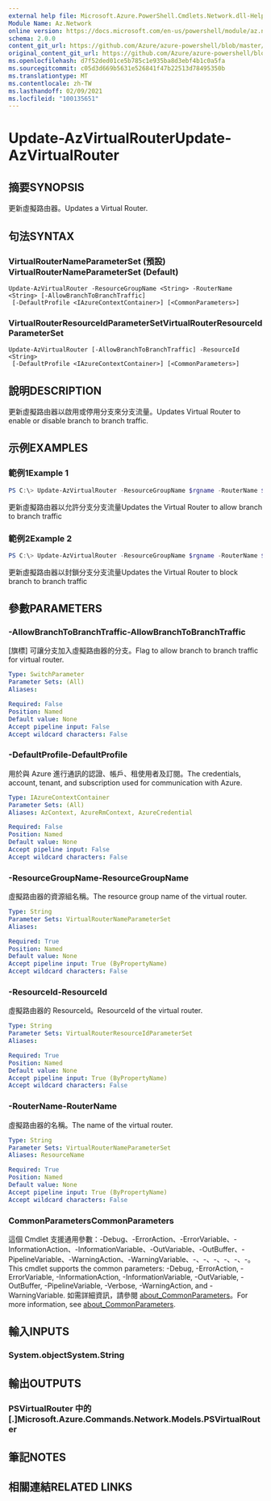 ```yaml
---
external help file: Microsoft.Azure.PowerShell.Cmdlets.Network.dll-Help.xml
Module Name: Az.Network
online version: https://docs.microsoft.com/en-us/powershell/module/az.network/update-azvirtualrouter
schema: 2.0.0
content_git_url: https://github.com/Azure/azure-powershell/blob/master/src/Network/Network/help/Update-AzVirtualRouter.md
original_content_git_url: https://github.com/Azure/azure-powershell/blob/master/src/Network/Network/help/Update-AzVirtualRouter.md
ms.openlocfilehash: d7f52ded01ce5b785c1e935ba8d3ebf4b1c0a5fa
ms.sourcegitcommit: c05d3d669b5631e526841f47b22513d78495350b
ms.translationtype: MT
ms.contentlocale: zh-TW
ms.lasthandoff: 02/09/2021
ms.locfileid: "100135651"
---
```

# <span data-ttu-id="fb6e3-101">Update-AzVirtualRouter</span><span class="sxs-lookup"><span data-stu-id="fb6e3-101">Update-AzVirtualRouter</span></span>

## <span data-ttu-id="fb6e3-102">摘要</span><span class="sxs-lookup"><span data-stu-id="fb6e3-102">SYNOPSIS</span></span>
<span data-ttu-id="fb6e3-103">更新虛擬路由器。</span><span class="sxs-lookup"><span data-stu-id="fb6e3-103">Updates a Virtual Router.</span></span> 

## <span data-ttu-id="fb6e3-104">句法</span><span class="sxs-lookup"><span data-stu-id="fb6e3-104">SYNTAX</span></span>

### <span data-ttu-id="fb6e3-105">VirtualRouterNameParameterSet (預設) </span><span class="sxs-lookup"><span data-stu-id="fb6e3-105">VirtualRouterNameParameterSet (Default)</span></span>
```
Update-AzVirtualRouter -ResourceGroupName <String> -RouterName <String> [-AllowBranchToBranchTraffic]
 [-DefaultProfile <IAzureContextContainer>] [<CommonParameters>]
```

### <span data-ttu-id="fb6e3-106">VirtualRouterResourceIdParameterSet</span><span class="sxs-lookup"><span data-stu-id="fb6e3-106">VirtualRouterResourceIdParameterSet</span></span>
```
Update-AzVirtualRouter [-AllowBranchToBranchTraffic] -ResourceId <String>
 [-DefaultProfile <IAzureContextContainer>] [<CommonParameters>]
```

## <span data-ttu-id="fb6e3-107">說明</span><span class="sxs-lookup"><span data-stu-id="fb6e3-107">DESCRIPTION</span></span>
<span data-ttu-id="fb6e3-108">更新虛擬路由器以啟用或停用分支來分支流量。</span><span class="sxs-lookup"><span data-stu-id="fb6e3-108">Updates Virtual Router to enable or disable branch to branch traffic.</span></span>

## <span data-ttu-id="fb6e3-109">示例</span><span class="sxs-lookup"><span data-stu-id="fb6e3-109">EXAMPLES</span></span>

### <span data-ttu-id="fb6e3-110">範例1</span><span class="sxs-lookup"><span data-stu-id="fb6e3-110">Example 1</span></span>
```powershell
PS C:\> Update-AzVirtualRouter -ResourceGroupName $rgname -RouterName $virtualRouterName -AllowBranchToBranchTraffic
```

<span data-ttu-id="fb6e3-111">更新虛擬路由器以允許分支分支流量</span><span class="sxs-lookup"><span data-stu-id="fb6e3-111">Updates the Virtual Router to allow branch to branch traffic</span></span>

### <span data-ttu-id="fb6e3-112">範例2</span><span class="sxs-lookup"><span data-stu-id="fb6e3-112">Example 2</span></span>
```powershell
PS C:\> Update-AzVirtualRouter -ResourceGroupName $rgname -RouterName $virtualRouterName
```

<span data-ttu-id="fb6e3-113">更新虛擬路由器以封鎖分支分支流量</span><span class="sxs-lookup"><span data-stu-id="fb6e3-113">Updates the Virtual Router to block branch to branch traffic</span></span>

## <span data-ttu-id="fb6e3-114">參數</span><span class="sxs-lookup"><span data-stu-id="fb6e3-114">PARAMETERS</span></span>

### <span data-ttu-id="fb6e3-115">-AllowBranchToBranchTraffic</span><span class="sxs-lookup"><span data-stu-id="fb6e3-115">-AllowBranchToBranchTraffic</span></span>
<span data-ttu-id="fb6e3-116">[旗標] 可讓分支加入虛擬路由器的分支。</span><span class="sxs-lookup"><span data-stu-id="fb6e3-116">Flag to allow branch to branch traffic for virtual router.</span></span>

```yaml
Type: SwitchParameter
Parameter Sets: (All)
Aliases:

Required: False
Position: Named
Default value: None
Accept pipeline input: False
Accept wildcard characters: False
```

### <span data-ttu-id="fb6e3-117">-DefaultProfile</span><span class="sxs-lookup"><span data-stu-id="fb6e3-117">-DefaultProfile</span></span>
<span data-ttu-id="fb6e3-118">用於與 Azure 進行通訊的認證、帳戶、租使用者及訂閱。</span><span class="sxs-lookup"><span data-stu-id="fb6e3-118">The credentials, account, tenant, and subscription used for communication with Azure.</span></span>

```yaml
Type: IAzureContextContainer
Parameter Sets: (All)
Aliases: AzContext, AzureRmContext, AzureCredential

Required: False
Position: Named
Default value: None
Accept pipeline input: False
Accept wildcard characters: False
```

### <span data-ttu-id="fb6e3-119">-ResourceGroupName</span><span class="sxs-lookup"><span data-stu-id="fb6e3-119">-ResourceGroupName</span></span>
<span data-ttu-id="fb6e3-120">虛擬路由器的資源組名稱。</span><span class="sxs-lookup"><span data-stu-id="fb6e3-120">The resource group name of the virtual router.</span></span>

```yaml
Type: String
Parameter Sets: VirtualRouterNameParameterSet
Aliases:

Required: True
Position: Named
Default value: None
Accept pipeline input: True (ByPropertyName)
Accept wildcard characters: False
```

### <span data-ttu-id="fb6e3-121">-ResourceId</span><span class="sxs-lookup"><span data-stu-id="fb6e3-121">-ResourceId</span></span>
<span data-ttu-id="fb6e3-122">虛擬路由器的 ResourceId。</span><span class="sxs-lookup"><span data-stu-id="fb6e3-122">ResourceId of the virtual router.</span></span>

```yaml
Type: String
Parameter Sets: VirtualRouterResourceIdParameterSet
Aliases:

Required: True
Position: Named
Default value: None
Accept pipeline input: True (ByPropertyName)
Accept wildcard characters: False
```

### <span data-ttu-id="fb6e3-123">-RouterName</span><span class="sxs-lookup"><span data-stu-id="fb6e3-123">-RouterName</span></span>
<span data-ttu-id="fb6e3-124">虛擬路由器的名稱。</span><span class="sxs-lookup"><span data-stu-id="fb6e3-124">The name of the virtual router.</span></span>

```yaml
Type: String
Parameter Sets: VirtualRouterNameParameterSet
Aliases: ResourceName

Required: True
Position: Named
Default value: None
Accept pipeline input: True (ByPropertyName)
Accept wildcard characters: False
```

### <span data-ttu-id="fb6e3-125">CommonParameters</span><span class="sxs-lookup"><span data-stu-id="fb6e3-125">CommonParameters</span></span>
<span data-ttu-id="fb6e3-126">這個 Cmdlet 支援通用參數：-Debug、-ErrorAction、-ErrorVariable、-InformationAction、-InformationVariable、-OutVariable、-OutBuffer、-PipelineVariable、-WarningAction、-WarningVariable、-、-、-、-、-、-。</span><span class="sxs-lookup"><span data-stu-id="fb6e3-126">This cmdlet supports the common parameters: -Debug, -ErrorAction, -ErrorVariable, -InformationAction, -InformationVariable, -OutVariable, -OutBuffer, -PipelineVariable, -Verbose, -WarningAction, and -WarningVariable.</span></span> <span data-ttu-id="fb6e3-127">如需詳細資訊，請參閱 [about_CommonParameters](http://go.microsoft.com/fwlink/?LinkID=113216)。</span><span class="sxs-lookup"><span data-stu-id="fb6e3-127">For more information, see [about_CommonParameters](http://go.microsoft.com/fwlink/?LinkID=113216).</span></span>

## <span data-ttu-id="fb6e3-128">輸入</span><span class="sxs-lookup"><span data-stu-id="fb6e3-128">INPUTS</span></span>

### <span data-ttu-id="fb6e3-129">System.object</span><span class="sxs-lookup"><span data-stu-id="fb6e3-129">System.String</span></span>

## <span data-ttu-id="fb6e3-130">輸出</span><span class="sxs-lookup"><span data-stu-id="fb6e3-130">OUTPUTS</span></span>

### <span data-ttu-id="fb6e3-131">PSVirtualRouter 中的 [.]</span><span class="sxs-lookup"><span data-stu-id="fb6e3-131">Microsoft.Azure.Commands.Network.Models.PSVirtualRouter</span></span>

## <span data-ttu-id="fb6e3-132">筆記</span><span class="sxs-lookup"><span data-stu-id="fb6e3-132">NOTES</span></span>

## <span data-ttu-id="fb6e3-133">相關連結</span><span class="sxs-lookup"><span data-stu-id="fb6e3-133">RELATED LINKS</span></span>
